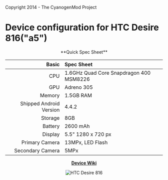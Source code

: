 Copyright 2014 - The CyanogenMod Project

Device configuration for HTC Desire 816("a5")
=============================================
<center>
**Quick Spec Sheet**

Basic   | Spec Sheet
-------:|:-------------------------
CPU     | 1.6GHz Quad Core Snapdragon 400 MSM8226
GPU     | Adreno 305
Memory  | 1.5GB RAM
Shipped Android Version | 4.4.2
Storage | 8GB
Battery | 2600 mAh
Display | 5.5" 1280 x 720 px
Primary Camera  | 13MPx, LED Flash
Secondary Camera | 5MPx

[**Device Wiki**](http://wiki.cyanogenmod.org/w/A5_Info)

![HTC Desire 816](http://wiki.cyanogenmod.org/images/5/5e/816.png "HTC Desire 816") </center>
